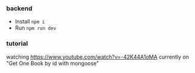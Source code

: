 ### backend
- Install `npm i`
- Run `npm run dev`

### tutorial
watching https://www.youtube.com/watch?v=-42K44A1oMA
currently on "Get One Book by id with mongoose"